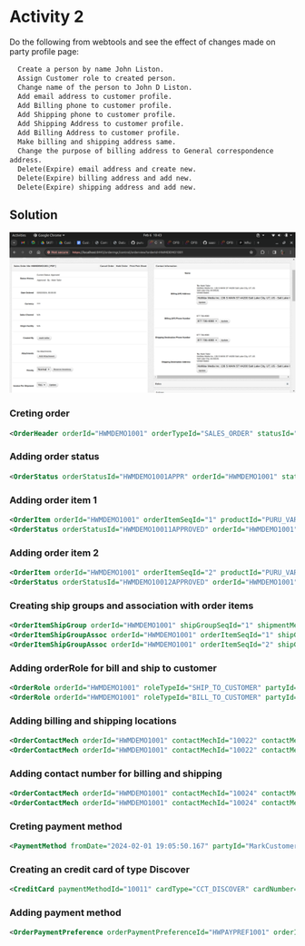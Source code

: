 # Activity 2

Do the following from webtools and see the effect of changes made on party profile page:

      Create a person by name John Liston.
      Assign Customer role to created person.
      Change name of the person to John D Liston.
      Add email address to customer profile.
      Add Billing phone to customer profile.
      Add Shipping phone to customer profile.
      Add Shipping Address to customer profile.
      Add Billing Address to customer profile.
      Make billing and shipping address same.
      Change the purpose of billing address to General correspondence address.
      Delete(Expire) email address and create new.
      Delete(Expire) billing address and add new.
      Delete(Expire) shipping address and add new.

## Solution

![alt text](<Screenshot from 2024-02-06 10-43-48.png>)

### Creting order

```xml
<OrderHeader orderId="HWMDEMO1001" orderTypeId="SALES_ORDER" statusId="ORDER_APPROVED" createdBy="mark-tailor" orderDate="2024-02-03 00:00:00.0" entryDate="2024-02-04 00:00:00.0" />
```

### Adding order status

```xml
<OrderStatus orderStatusId="HWMDEMO1001APPR" orderId="HWMDEMO1001" statusId="ORDER_APPROVED" statusUserLogin="mark-tailor" />
```

### Adding order item 1

```xml
<OrderItem orderId="HWMDEMO1001" orderItemSeqId="1" productId="PURU_VARIANT_PROD1" statusId="ITEM_APPROVED" quantity="19" />
<OrderStatus orderStatusId="HWMDEMO10011APPROVED" orderId="HWMDEMO1001" orderItemSeqId="1" statusId="ITEM_APPROVED" />
```

### Adding order item 2

```xml
<OrderItem orderId="HWMDEMO1001" orderItemSeqId="2" productId="PURU_VARIANT_PROD2" statusId="ITEM_APPROVED" quantity="6" />
<OrderStatus orderStatusId="HWMDEMO10012APPROVED" orderId="HWMDEMO1001" orderItemSeqId="2" statusId="ITEM_APPROVED" />
```

### Creating ship groups and association with order items

```xml
<OrderItemShipGroup orderId="HWMDEMO1001" shipGroupSeqId="1" shipmentMethodTypeId="GROUND" carrierPartyId="UPS" />
<OrderItemShipGroupAssoc orderId="HWMDEMO1001" orderItemSeqId="1" shipGroupSeqId="1" quantity="19" />
<OrderItemShipGroupAssoc orderId="HWMDEMO1001" orderItemSeqId="2" shipGroupSeqId="1" quantity="6" />
```

### Adding orderRole for bill and ship to customer

```xml
<OrderRole orderId="HWMDEMO1001" roleTypeId="SHIP_TO_CUSTOMER" partyId="MarkCustomer" />
<OrderRole orderId="HWMDEMO1001" roleTypeId="BILL_TO_CUSTOMER" partyId="MarkCustomer" />
```

### Adding billing and shipping locations

```xml
<OrderContactMech orderId="HWMDEMO1001" contactMechId="10022" contactMechPurposeTypeId="BILLING_LOCATION" />
<OrderContactMech orderId="HWMDEMO1001" contactMechId="10022" contactMechPurposeTypeId="SHIPPING_LOCATION" />
```

### Adding contact number for billing and shipping

```xml
<OrderContactMech orderId="HWMDEMO1001" contactMechId="10024" contactMechPurposeTypeId="PHONE_BILLING" />
<OrderContactMech orderId="HWMDEMO1001" contactMechId="10024" contactMechPurposeTypeId="PHONE_SHIPPING" />
```

### Creting payment method

```xml
<PaymentMethod fromDate="2024-02-01 19:05:50.167" partyId="MarkCustomer" paymentMethodId="10011" paymentMethodTypeId="CREDIT_CARD"/>
```

### Creating an credit card of type Discover

```xml
<CreditCard paymentMethodId="10011" cardType="CCT_DISCOVER" cardNumber="4111111111111112" firstNameOnCard="Mark" lastNameOnCard="Tailor" expireDate="06/2030" />
```

### Adding payment method

```xml
<OrderPaymentPreference orderPaymentPreferenceId="HWPAYPREF1001" orderId="HWMDEMO1001" paymentMethodTypeId="CREDIT_CARD" paymentMethodId="10011" statusId="PAYMENT_AUTHORIZED" />
```

